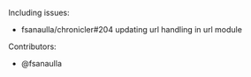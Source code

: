 Including issues:
- fsanaulla/chronicler#204 updating url handling in url module

Contributors:
- @fsanaulla